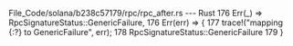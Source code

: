 File_Code/solana/b238c57179/rpc/rpc_after.rs --- Rust
176                 Err(_) => RpcSignatureStatus::GenericFailure,                                                                                            176                 Err(err) => {
                                                                                                                                                             177                     trace!("mapping {:?} to GenericFailure", err);
                                                                                                                                                             178                     RpcSignatureStatus::GenericFailure
                                                                                                                                                             179                 }

